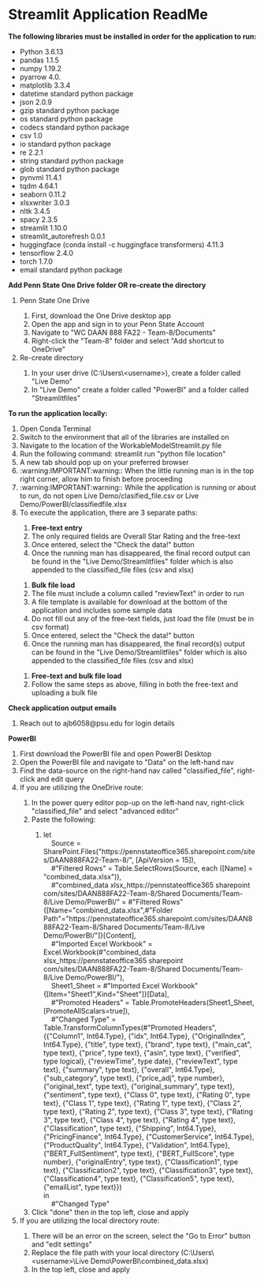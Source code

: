 <h1>Streamlit Application ReadMe</h1>

<b>The following libraries must be installed in order for the application to run:</b>
<ul>
    <li>Python 3.6.13</li>
	<li>pandas 1.1.5</li>
	<li>numpy 1.19.2</li>
	<li>pyarrow 4.0.</li>
	<li>matplotlib 3.3.4</li>
	<li>datetime standard python package</li>
	<li>json 2.0.9</li>
	<li>gzip standard python package</li>
	<li>os standard python package</li>
	<li>codecs standard python package</li>
	<li>csv 1.0</li>
	<li>io standard python package</li>
	<li>re 2.2.1</li>
	<li>string standard python package</li>
	<li>glob standard python package</li>
	<li>pynvml 11.4.1</li>
	<li>tqdm 4.64.1</li>
	<li>seaborn 0.11.2</li>
	<li>xlsxwriter 3.0.3</li>
	<li>nltk 3.4.5</li>
	<li>spacy 2.3.5</li>
	<li>streamlit 1.10.0</li>
	<li>streamlit_autorefresh 0.0.1</li>
	<li>huggingface (conda install -c huggingface transformers) 4.11.3</li>
	<li>tensorflow 2.4.0</li>
	<li>torch 1.7.0</li>
	<li>email standard python package</li>
</ul>

<b>Add Penn State One Drive folder OR re-create the directory</b>
<ol>
    <li>Penn State One Drive</li>
    <ol>
        <li>First, download the One Drive desktop app</li>
        <li>Open the app and sign in to your Penn State Account</li>
        <li>Navigate to "WC DAAN 888 FA22 - Team-8/Documents"</li>
        <li>Right-click the "Team-8" folder and select "Add shortcut to OneDrive"</li>
    </ol>
    <li>Re-create directory</li>
    <ol>
        <li>In your user drive (C:\Users\&lt;username&gt;), create a folder called "Live Demo"</li>
        <li>In "Live Demo" create a folder called "PowerBI" and a folder called "Streamlitfiles"</li>
    </ol>
</ol>

<b>To run the application locally:</b>
<ol>
    <li>Open Conda Terminal</li>
    <li>Switch to the environment that all of the libraries are installed on</li>
    <li>Navigate to the location of the WorkableModelStreamlit.py file</li>
    <li>Run the following command: streamlit run "python file location"</li>
    <li>A new tab should pop up on your preferred browser</li>
    <li>:warning:IMPORTANT:warning:: When the little running man is in the top right corner, allow him to finish before proceeding</span></li>
    <li>:warning:IMPORTANT:warning:: While the application is running or about to run, do not open Live Demo/clasified_file.csv or Live Demo/PowerBI/classifiedfile.xlsx</span></li>
    <li>To execute the application, there are 3 separate paths:</li>
    <ol>
        <li><b>Free-text entry</b></li>
        <li>The only required fields are Overall Star Rating and the free-text</li>
        <li>Once entered, select the "Check the data!" button</li>
        <li>Once the running man has disappeared, the final record output can be found in the "Live Demo/Streamlitfiles" folder which is also appended to the classified_file files (csv and xlsx)</li>
    </ol>
    <ol>
        <li><b>Bulk file load</b></li>
        <li>The file must include a column called "reviewText" in order to run</li>
        <li>A file template is available for download at the bottom of the application and includes some sample data</li>
        <li>Do not fill out any of the free-text fields, just load the file (must be in csv format)</li>
        <li>Once entered, select the "Check the data!" button</li>
        <li>Once the running man has disappeared, the final record(s) output can be found in the "Live Demo/Streamlitfiles" folder which is also appended to the classified_file files (csv and xlsx)</li>
    </ol>
    <ol>
        <li><b>Free-text and bulk file load</b></li>
        <li>Follow the same steps as above, filling in both the free-text and uploading a bulk file</li>
    </ol>
</ol>

<b>Check application output emails</b>
<ol>
    <li>Reach out to ajb6058@psu.edu for login details</li>
</ol>

<b>PowerBI</b>
<ol>
    <li>First download the PowerBI file and open PowerBI Desktop</li>
    <li>Open the PowerBI file and navigate to "Data" on the left-hand nav</li>
    <li>Find the data-source on the right-hand nav called "classified_file", right-click and edit query</li>
    <li>If you are utilizing the OneDrive route:</li>
    <ol>
        <li>In the power query editor pop-up on the left-hand nav, right-click "classified_file" and select "advanced editor"</li>
        <li>Paste the following:</li>
        <ol>
            <li>let<br />
                    &nbsp;&nbsp;&nbsp;&nbsp;Source = SharePoint.Files("https://pennstateoffice365.sharepoint.com/sites/DAAN888FA22-Team-8/", [ApiVersion = 15]),<br />
                    &nbsp;&nbsp;&nbsp;&nbsp;#"Filtered Rows" = Table.SelectRows(Source, each ([Name] = "combined_data.xlsx")),<br />
                    &nbsp;&nbsp;&nbsp;&nbsp;#"combined_data xlsx_https://pennstateoffice365 sharepoint com/sites/DAAN888FA22-Team-8/Shared Documents/Team-8/Live Demo/PowerBI/" = #"Filtered Rows"{[Name="combined_data.xlsx",#"Folder Path"="https://pennstateoffice365.sharepoint.com/sites/DAAN888FA22-Team-8/Shared Documents/Team-8/Live Demo/PowerBI/"]}[Content],<br />
                    &nbsp;&nbsp;&nbsp;&nbsp;#"Imported Excel Workbook" = Excel.Workbook(#"combined_data xlsx_https://pennstateoffice365 sharepoint com/sites/DAAN888FA22-Team-8/Shared Documents/Team-8/Live Demo/PowerBI/"),<br />
                    &nbsp;&nbsp;&nbsp;&nbsp;Sheet1_Sheet = #"Imported Excel Workbook"{[Item="Sheet1",Kind="Sheet"]}[Data],<br />
                    &nbsp;&nbsp;&nbsp;&nbsp;#"Promoted Headers" = Table.PromoteHeaders(Sheet1_Sheet, [PromoteAllScalars=true]),<br />
                    &nbsp;&nbsp;&nbsp;&nbsp;#"Changed Type" = Table.TransformColumnTypes(#"Promoted Headers",{{"Column1", Int64.Type}, {"idx", Int64.Type}, {"OriginalIndex", Int64.Type}, {"title", type text}, {"brand", type text}, {"main_cat", type text}, {"price", type text}, {"asin", type text}, {"verified", type logical}, {"reviewTime", type date}, {"reviewText", type text}, {"summary", type text}, {"overall", Int64.Type}, {"sub_category", type text}, {"price_adj", type number}, {"original_text", type text}, {"original_summary", type text}, {"sentiment", type text}, {"Class 0", type text}, {"Rating 0", type text}, {"Class 1", type text}, {"Rating 1", type text}, {"Class 2", type text}, {"Rating 2", type text}, {"Class 3", type text}, {"Rating 3", type text}, {"Class 4", type text}, {"Rating 4", type text}, {"Classification", type text}, {"Shipping", Int64.Type}, {"PricingFinance", Int64.Type}, {"CustomerService", Int64.Type}, {"ProductQuality", Int64.Type}, {"Validation", Int64.Type}, {"BERT_FullSentiment", type text}, {"BERT_FullScore", type number}, {"originalEntry", type text}, {"Classification1", type text}, {"Classification2", type text}, {"Classification3", type text}, {"Classification4", type text}, {"Classification5", type text}, {"emailList", type text}})<br />
                in<br />
                    &nbsp;&nbsp;&nbsp;&nbsp;#"Changed Type"</li>
        </ol>
        <li>Click "done" then in the top left, close and apply</li>
    </ol>
    <li>If you are utilizing the local directory route:</li>
    <ol>
        <li>There will be an error on the screen, select the "Go to Error" button and "edit settings"</li>
        <li>Replace the file path with your local directory (C:\Users\&lt;username&gt;\Live Demo\PowerBI\combined_data.xlsx)</li>
        <li>In the top left, close and apply</li>
    </ol>
</ol>
